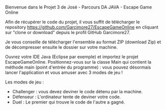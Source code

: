 Bienvenue dans le Projet 3 de José - Parcours DA JAVA - Escape Game Online

Afin de récupérer le code du projet, il vous suffit de télécharger le repository https://github.com/Garcimore27/EscapeGameOnline en cliquant sur "clone or download" depuis le profil GitHub Garcimore27.

Je vous conseille de télécharger l'ensemble au format ZIP (download Zip) et de décompresser ensuite le dossier sur votre machine.

Ouvrez votre IDE Java (Eclipse par exemple) et importez le projet EscapeGameOnline.
Positionnez-vous sur la classe Main qui contient la méthode main (point d'entrée du programme) : vous pouvez désormais lancer l'application et vous amuser avec 3 modes de jeu !

Les modes de jeu :
- Challenger : vous devez deviner le code détenu par la machine.
- Défenseur : L'ordinateur tente de deviner votre code.
- Duel : Le premier qui trouve le code de l'autre a gagné.
